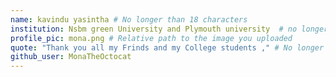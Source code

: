 ```yaml
---
name: kavindu yasintha # No longer than 18 characters
institution: Nsbm green University and Plymouth university  # no longer than 58 characters
profile_pic: mona.png # Relative path to the image you uploaded
quote: "Thank you all my Frinds and my College students ," # No longer than 100 characters
github_user: MonaTheOctocat
---
```

